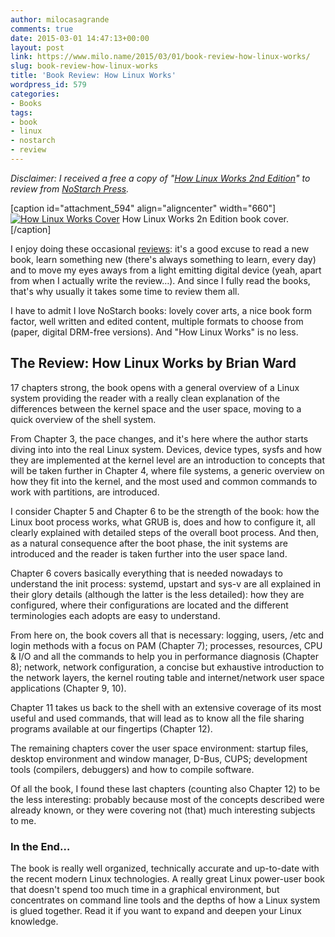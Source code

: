 ```yaml
---
author: milocasagrande
comments: true
date: 2015-03-01 14:47:13+00:00
layout: post
link: https://www.milo.name/2015/03/01/book-review-how-linux-works/
slug: book-review-how-linux-works
title: 'Book Review: How Linux Works'
wordpress_id: 579
categories:
- Books
tags:
- book
- linux
- nostarch
- review
---
```


_Disclaimer: I received a free a copy of "[How Linux Works 2nd Edition](http://www.nostarch.com/howlinuxworks2)" to review from [NoStarch Press](http://www.nostarch.com)._

[caption id="attachment_594" align="aligncenter" width="660"][![How Linux Works Cover](http://www.milo.name/wp-content/uploads/2015/03/how-linux-works-1024x683.jpg)](http://www.milo.name/wp-content/uploads/2015/03/how-linux-works.jpg) How Linux Works 2n Edition book cover.[/caption]

I enjoy doing these occasional [reviews](http://www.milo.name/2013/01/17/book-review-think-like-a-programmer/): it's a good excuse to read a new book, learn something new (there's always something to learn, every day) and to move my eyes aways from a light emitting digital device (yeah, apart from when I actually write the review…). And since I fully read the books, that's why usually it takes some time to review them all.

I have to admit I love NoStarch books: lovely cover arts, a nice book form factor, well written and edited content, multiple formats to choose from (paper, digital DRM-free versions). And "How Linux Works" is no less.

## The Review: How Linux Works by Brian Ward

17 chapters strong, the book opens with a general overview of a Linux system providing the reader with a really clean explanation of the differences between the kernel space and the user space, moving to a quick overview of the shell system.

From Chapter 3, the pace changes, and it's here where the author starts diving into into the real Linux system. Devices, device types, sysfs and how they are implemented at the kernel level are an introduction to concepts that will be taken further in Chapter 4, where file systems, a generic overview on how they fit into the kernel, and the most used and common commands to work with partitions, are introduced.

I consider Chapter 5 and Chapter 6 to be the strength of the book: how the Linux boot process works, what GRUB is, does and how to configure it, all clearly explained with detailed steps of the overall boot process. And then, as a natural consequence after the boot phase, the init systems are introduced and the reader is taken further into the user space land.

Chapter 6 covers basically everything that is needed nowadays to understand the init process: systemd, upstart and sys-v are all explained in their glory details (although the latter is the less detailed): how they are configured, where their configurations are located and the different terminologies each adopts are easy to understand.

From here on, the book covers all that is necessary: logging, users, /etc and login methods with a focus on PAM (Chapter 7); processes, resources, CPU & I/O and all the commands to help you in performance diagnosis (Chapter 8); network, network configuration, a concise but exhaustive introduction to the network layers, the kernel routing table and internet/network user space applications (Chapter 9, 10).

Chapter 11 takes us back to the shell with an extensive coverage of its most useful and used commands, that will lead as to know all the file sharing programs available at our fingertips (Chapter 12).

The remaining chapters cover the user space environment: startup files, desktop environment and window manager, D-Bus, CUPS; development tools (compilers, debuggers) and how to compile software.

Of all the book, I found these last chapters (counting also Chapter 12) to be the less interesting: probably because most of the concepts described were already known, or they were covering not (that) much interesting subjects to me.

### In the End…

The book is really well organized, technically accurate and up-to-date with the recent modern Linux technologies. A really great Linux power-user book that doesn't spend too much time in a graphical environment, but concentrates on command line tools and the depths of how a Linux system is glued together. Read it if you want to expand and deepen your Linux knowledge.
